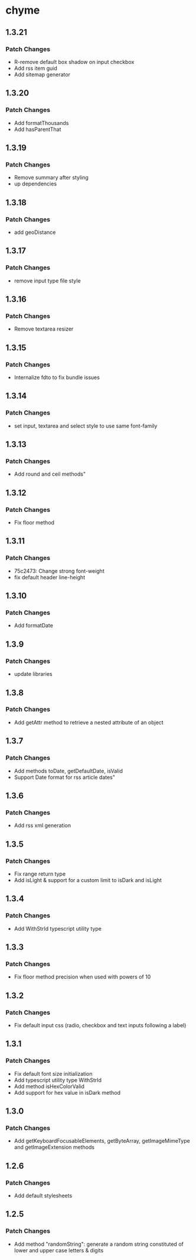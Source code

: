 # chyme

## 1.3.21

### Patch Changes

- R-remove default box shadow on input checkbox
- Add rss item guid
- Add sitemap generator

## 1.3.20

### Patch Changes

- Add formatThousands
- Add hasParentThat

## 1.3.19

### Patch Changes

- Remove summary after styling
- up dependencies

## 1.3.18

### Patch Changes

- add geoDistance

## 1.3.17

### Patch Changes

- remove input type file style

## 1.3.16

### Patch Changes

- Remove textarea resizer

## 1.3.15

### Patch Changes

- Internalize fdto to fix bundle issues

## 1.3.14

### Patch Changes

- set input, textarea and select style to use same font-family

## 1.3.13

### Patch Changes

- Add round and ceil methods"

## 1.3.12

### Patch Changes

- Fix floor method

## 1.3.11

### Patch Changes

- 75c2473: Change strong font-weight
- fix default header line-height

## 1.3.10

### Patch Changes

- Add formatDate

## 1.3.9

### Patch Changes

- update libraries

## 1.3.8

### Patch Changes

- Add getAttr method to retrieve a nested attribute of an object

## 1.3.7

### Patch Changes

- Add methods toDate, getDefaultDate, isValid
- Support Date format for rss article dates"

## 1.3.6

### Patch Changes

- Add rss xml generation

## 1.3.5

### Patch Changes

- Fix range return type
- Add isLight & support for a custom limit to isDark and isLight

## 1.3.4

### Patch Changes

- Add WithStrId typescript utility type

## 1.3.3

### Patch Changes

- Fix floor method precision when used with powers of 10

## 1.3.2

### Patch Changes

- Fix default input css (radio, checkbox and text inputs following a label)

## 1.3.1

### Patch Changes

- Fix default font size initialization
- Add typescript utility type WithStrId
- Add method isHexColorValid
- Add support for hex value in isDark method

## 1.3.0

### Patch Changes

- Add getKeyboardFocusableElements, getByteArray, getImageMimeType and getImageExtension methods

## 1.2.6

### Patch Changes

- Add default stylesheets

## 1.2.5

### Patch Changes

- Add method "randomString": generate a random string constituted of lower and upper case letters & digits
